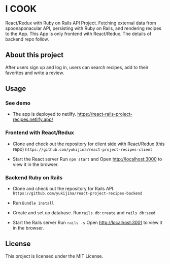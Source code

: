 # I COOK
React/Redux with Ruby on Rails API Project.
Fetching external data from spoonaponacular API, persisting with Ruby on Rails, and rendering recipes to the App.
This App is only frontend with React/Redux. The details of backend repo follow.

## About this project
After users sign up and log in, users can search recipes, add to their favorites and write a review.


## Usage
### See demo
- The app is deployed to netlify.
https://react-rails-project-recipes.netlify.app/

### Frontend with React/Redux
- Clone and check out the repository for client side with React/Redux (this repo)
`https://github.com/yukijina/react-project-recipes-client`

- Start the React server
Run `npm start` and Open [http://localhost:3000](http://localhost:3000) to view it in the browser.

### Backend Ruby on Rails
- Clone and check out the repository for Rails API.
`https://github.com/yukijina/react-project-recipes-backend`

- Run `Bundle install`

- Create and set up database. 
Run`rails db:create` and `rails db:seed`

- Start the Rails server
Run `rails -s`
Open [http://localhost:3001](http://localhost:3001) to view it in the browser.

## License
This project is licensed under the MIT License.
